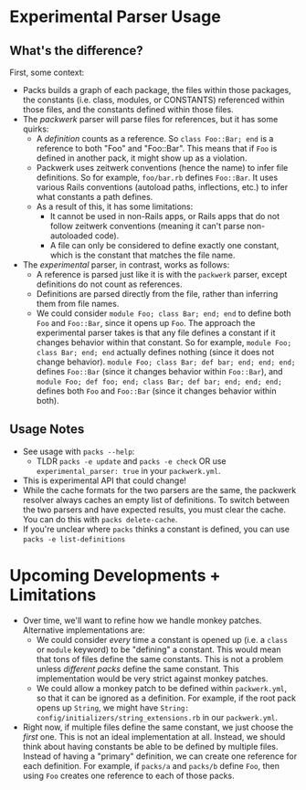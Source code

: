 # Experimental Parser Usage

## What's the difference?
First, some context:
- Packs builds a graph of each package, the files within those packages, the constants (i.e. class, modules, or CONSTANTS) referenced within those files, and the constants defined within those files.
- The *packwerk* parser will parse files for references, but it has some quirks:
  - A *definition* counts as a reference. So `class Foo::Bar; end` is a reference to both "Foo" and "Foo::Bar". This means that if `Foo` is defined in another pack, it might show up as a violation.
  - Packwerk uses zeitwerk conventions (hence the name) to infer file definitions. So for example, `foo/bar.rb` defines `Foo::Bar`. It uses various Rails conventions (autoload paths, inflections, etc.) to infer what constants a path defines.
  - As a result of this, it has some limitations:
    - It cannot be used in non-Rails apps, or Rails apps that do not follow zeitwerk conventions (meaning it can't parse non-autoloaded code).
    - A file can only be considered to define exactly one constant, which is the constant that matches the file name.
- The *experimental* parser, in contrast, works as follows:
  - A reference is parsed just like it is with the `packwerk` parser, except definitions do not count as references.
  - Definitions are parsed directly from the file, rather than inferring them from file names.
  - We could consider `module Foo; class Bar; end; end` to define both `Foo` and `Foo::Bar`, since it opens up `Foo`. The approach the experimental parser takes is that any file defines a constant if it changes behavior within that constant. So for example, `module Foo; class Bar; end; end` actually defines nothing (since it does not change behavior). `module Foo; class Bar; def bar; end; end; end;` defines `Foo::Bar` (since it changes behavior within `Foo::Bar`), and `module Foo; def foo; end; class Bar; def bar; end; end; end;` defines both `Foo` and `Foo::Bar` (since it changes behavior within both).

## Usage Notes
- See usage with `packs --help`:
  - TLDR `packs -e update` and `packs -e check` OR use `experimental_parser: true` in your `packwerk.yml`.
- This is experimental API that could change!
- While the cache formats for the two parsers are the same, the packwerk resolver always caches an empty list of definitions. To switch between the two parsers and have expected results, you must clear the cache. You can do this with `packs delete-cache`.
- If you're unclear where `packs` thinks a constant is defined, you can use `packs -e list-definitions`

# Upcoming Developments + Limitations
- Over time, we'll want to refine how we handle monkey patches. Alternative implementations are:
  - We could consider *every* time a constant is opened up (i.e. a `class` or `module` keyword) to be "defining" a constant. This would mean that tons of files define the same constants. This is not a problem unless *different packs* define the same constant. This implementation would be very strict against monkey patches.
  - We could allow a monkey patch to be defined within `packwerk.yml`, so that it can be ignored as a definition. For example, if the root pack opens up `String`, we might have `String: config/initializers/string_extensions.rb` in our `packwerk.yml`.
- Right now, if multiple files define the same constant, we just choose the *first* one. This is not an ideal implementation at all. Instead, we should think about having constants be able to be defined by multiple files. Instead of having a "primary" definition, we can create one reference for each definition. For example, if `packs/a` and `packs/b` define `Foo`, then using `Foo` creates one reference to each of those packs.

